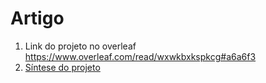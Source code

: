 # Artigo

1. Link do projeto no overleaf
https://www.overleaf.com/read/wxwkbxkspkcg#a6a6f3
1. [Síntese do projeto](sumario.md)
